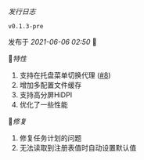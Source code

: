 *发行日志*

`v0.1.3-pre`

发布于 _2021-06-06 02:50_ 👏

🎉*特性*

1. 支持在托盘菜单切换代理 ([#8](https://github.com/Clash-Mini/Clash.Mini/issues/8))
2. 增加多配置文件缓存
3. 支持高分屏HiDPI
4. 优化了一些性能

🎇*修复*

1. 修复任务计划的问题
2. 无法读取到注册表值时自动设置默认值
